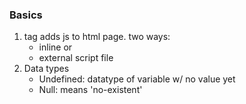 ### Basics
1. <script></script> tag adds js to html page. two ways:
    - inline or
    - external script file
2. Data types
    - Undefined: datatype of variable w/ no value yet
    - Null: means 'no-existent'